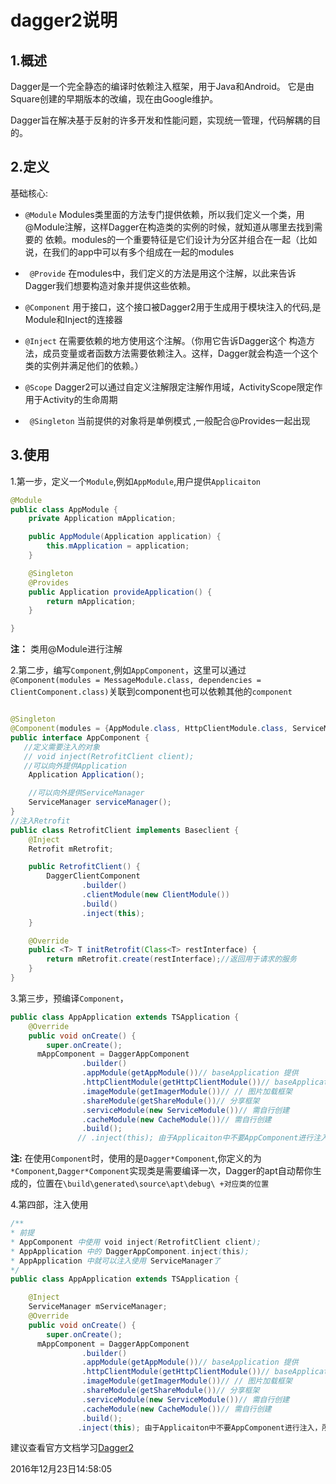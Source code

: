 # dagger2说明

##  1.概述
Dagger是一个完全静态的编译时依赖注入框架，用于Java和Android。 它是由Square创建的早期版本的改编，现在由Google维护。

Dagger旨在解决基于反射的许多开发和性能问题，实现统一管理，代码解耦的目的。

## 2.定义

基础核心:

- `@Module`
Modules类里面的方法专门提供依赖，所以我们定义一个类，用@Module注解，这样Dagger在构造类的实例的时候，就知道从哪里去找到需要的 依赖。modules的一个重要特征是它们设计为分区并组合在一起（比如说，在我们的app中可以有多个组成在一起的modules

- ` @Provide`
在modules中，我们定义的方法是用这个注解，以此来告诉Dagger我们想要构造对象并提供这些依赖。

- `@Component`
 用于接口，这个接口被Dagger2用于生成用于模块注入的代码,是Module和Inject的连接器

- `@Inject`
在需要依赖的地方使用这个注解。（你用它告诉Dagger这个 构造方法，成员变量或者函数方法需要依赖注入。这样，Dagger就会构造一个这个类的实例并满足他们的依赖。）

- `@Scope`
Dagger2可以通过自定义注解限定注解作用域，ActivityScope限定作用于Activity的生命周期

- ` @Singleton`
当前提供的对象将是单例模式 ,一般配合@Provides一起出现

## 3.使用
1.第一步，定义一个`Module`,例如`AppModule`,用户提供`Applicaiton`
```java
@Module
public class AppModule {
    private Application mApplication;

    public AppModule(Application application) {
        this.mApplication = application;
    }

    @Singleton
    @Provides
    public Application provideApplication() {
        return mApplication;
    }

}
```
**注：** 类用@Module进行注解

2.第二步，编写`Component`,例如`AppComponent`，这里可以通过`@Component(modules = MessageModule.class, dependencies = ClientComponent.class)`关联到component也可以依赖其他的`component`
```java

@Singleton
@Component(modules = {AppModule.class, HttpClientModule.class, ServiceModule.class, CacheModule.class,ImageModule.class, ShareModule.class})
public interface AppComponent {
   //定义需要注入的对象
   // void inject(RetrofitClient client);
   //可以向外提供Application
    Application Application();

    //可以向外提供ServiceManager
    ServiceManager serviceManager();
}
//注入Retrofit
public class RetrofitClient implements Baseclient {
    @Inject
    Retrofit mRetrofit;

    public RetrofitClient() {
        DaggerClientComponent
                .builder()
                .clientModule(new ClientModule())
                .build()
                .inject(this);
    }

    @Override
    public <T> T initRetrofit(Class<T> restInterface) {
        return mRetrofit.create(restInterface);//返回用于请求的服务
    }
}

```
3.第三步，预编译`Component`，
```java
public class AppApplication extends TSApplication {
    @Override
    public void onCreate() {
        super.onCreate();
      mAppComponent = DaggerAppComponent
                .builder()
                .appModule(getAppModule())// baseApplication 提供
                .httpClientModule(getHttpClientModule())// baseApplication 提供
                .imageModule(getImagerModule())// // 图片加载框架
                .shareModule(getShareModule())// 分享框架
                .serviceModule(new ServiceModule())// 需自行创建
                .cacheModule(new CacheModule())// 需自行创建
                .build();
               // .inject(this); 由于Applicaiton中不要AppComponent进行注入，所以没有定义inject
```
**注:** 在使用`Component`时，使用的是`Dagger*Component`,你定义的为`*Component`,`Dagger*Component`实现类是需要编译一次，Dagger的apt自动帮你生成的，位置在`\build\generated\source\apt\debug\ +对应类的位置`

4.第四部，注入使用
```java
/**
* 前提
* AppComponent 中使用 void inject(RetrofitClient client);
* AppApplication 中的 DaggerAppComponent.inject(this);
* AppApplication 中就可以注入使用 ServiceManager了
*/
public class AppApplication extends TSApplication {

    @Inject
    ServiceManager mServiceManager;
    @Override
    public void onCreate() {
        super.onCreate();
      mAppComponent = DaggerAppComponent
                .builder()
                .appModule(getAppModule())// baseApplication 提供
                .httpClientModule(getHttpClientModule())// baseApplication 提供
                .imageModule(getImagerModule())// // 图片加载框架
                .shareModule(getShareModule())// 分享框架
                .serviceModule(new ServiceModule())// 需自行创建
                .cacheModule(new CacheModule())// 需自行创建
                .build();
               .inject(this); 由于Applicaiton中不要AppComponent进行注入，所以没有定义inject

```

建议查看官方文档学习[Dagger2](https://google.github.io/dagger/users-guide)

2016年12月23日14:58:05



